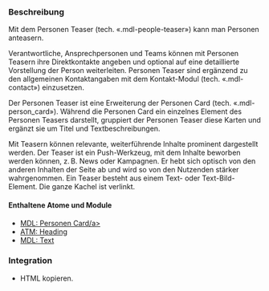 ### Beschreibung
Mit dem Personen Teaser (tech. «.mdl-people-teaser») kann man Personen anteasern. 
 
Verantwortliche, Ansprechpersonen und Teams können mit Personen Teasern ihre Direktkontakte angeben und optional auf eine detaillierte Vorstellung der Person weiterleiten. Personen Teaser sind ergänzend zu den allgemeinen Kontaktangaben mit dem Kontakt-Modul (tech. «.mdl-contact») einzusetzen.
 
Der Personen Teaser ist eine Erweiterung der Personen Card (tech. «.mdl-person_card»). Während die Personen Card ein einzelnes Element des Personen Teasers darstellt, gruppiert der Personen Teaser diese Karten und ergänzt sie um Titel und Textbeschreibungen.
 
<p>Mit Teasern können relevante, weiterführende Inhalte prominent dargestellt werden. Der Teaser ist ein Push-Werkzeug, mit dem Inhalte beworben werden können, z.&#8239B. News oder Kampagnen. Er hebt sich optisch von den anderen Inhalten der Seite ab und wird so von den Nutzenden stärker wahrgenommen. Ein Teaser besteht aus einem Text- oder Text-Bild-Element. Die ganze Kachel ist verlinkt.</p>
 
####  Enthaltene Atome und Module
* <a href="../person_card/person_card.html">MDL: Personen Card/a>
* <a href="../../atoms/headings/headings.html">ATM: Heading</a>
* <a href="../richtext/richtext.html">MDL: Text</a>

### Integration
* HTML kopieren.
